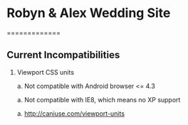 # Robyn & Alex Wedding Site
=============
## Current Incompatibilities

1.  Viewport CSS units

    a.  Not compatible with Android browser \<= 4.3

    a.  Not compatible with IE8, which means no XP support

    a.  http://caniuse.com/viewport-units



